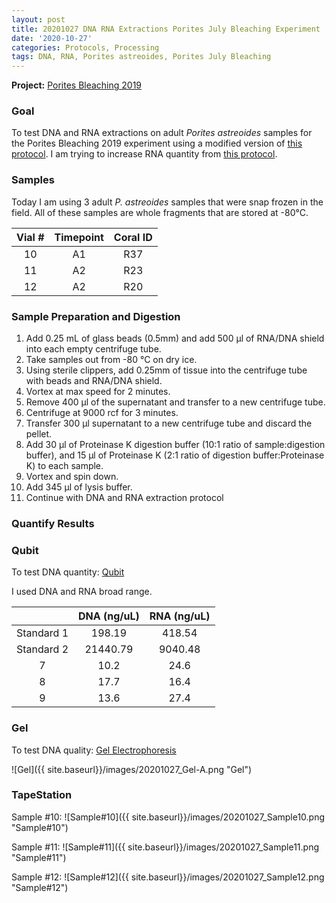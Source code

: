 ```yaml
---
layout: post
title: 20201027 DNA RNA Extractions Porites July Bleaching Experiment
date: '2020-10-27'
categories: Protocols, Processing
tags: DNA, RNA, Porites astreoides, Porites July Bleaching
---
```


**Project:** [Porites Bleaching 2019](https://github.com/kevinhwong1/Porites_Rim_Bleaching_2019)


### Goal
To test DNA and RNA extractions on adult *Porites astreoides* samples for the Porites Bleaching 2019 experiment using a modified version of [this protocol](https://kevinhwong1.github.io/KevinHWong_Notebook/DNA-RNA-Extractions-on-P.-astreoides-larvae-BEAD-BEATING/). I am trying to increase RNA quantity from [this protocol](https://kevinhwong1.github.io/KevinHWong_Notebook/20201025-DNA-RNA-Extractions-Porites-July-Bleaching-Experiment/).

### Samples

Today I am using 3 adult *P. astreoides* samples that were snap frozen in the field. All of these samples are whole fragments that are stored at -80&deg;C.

| Vial # 	| Timepoint 	| Coral ID 	|
|:------:	|:---------:	|:--------:	|
|    10  	|     A1    	|    R37   	|
|    11  	|     A2    	|    R23   	|
|    12  	|     A2    	|    R20   	|


### Sample Preparation and Digestion
1. Add 0.25 mL of glass beads (0.5mm) and add 500 μl of RNA/DNA shield into each empty centrifuge tube.
2. Take samples out from -80 &deg;C on dry ice.
3. Using sterile clippers, add 0.25mm of tissue into the centrifuge tube with beads and RNA/DNA shield.  
4. Vortex at max speed for 2 minutes.
5. Remove 400 μl of the supernatant and transfer to a new centrifuge tube.
6. Centrifuge at 9000 rcf for 3 minutes.
7. Transfer 300 μl supernatant to a new centrifuge tube and discard the pellet.
8. Add 30 μl of Proteinase K digestion buffer (10:1 ratio of sample:digestion buffer), and 15 μl of Proteinase K (2:1 ratio of digestion buffer:Proteinase K) to each sample.
9. Vortex and spin down.
10. Add 345 μl of lysis buffer.
11. Continue with DNA and RNA extraction protocol

### Quantify Results

### Qubit
To test DNA quantity: [Qubit](https://github.com/emmastrand/EmmaStrand_Notebook/blob/master/_posts/2019-05-31-Qubit-Protocol.md)  

I used DNA and RNA broad range.

|            	| DNA (ng/uL) 	| RNA (ng/uL) 	|
|:----------:	|:-----------:	|:-----------:	|
| Standard 1 	|    198.19   	|    418.54   	|
| Standard 2 	|   21440.79  	|   9040.48   	|
|      7     	|     10.2    	|     24.6    	|
|      8     	|     17.7    	|     16.4    	|
|      9     	|     13.6    	|     27.4    	|


### Gel

To test DNA quality: [Gel Electrophoresis](https://github.com/emmastrand/EmmaStrand_Notebook/blob/master/_posts/2019-07-16-Gel-Electrophoresis-Protocol.md)

![Gel]({{ site.baseurl}}/images/20201027_Gel-A.png "Gel")

### TapeStation

Sample #10:
![Sample#10]({{ site.baseurl}}/images/20201027_Sample10.png "Sample#10")

Sample #11:
![Sample#11]({{ site.baseurl}}/images/20201027_Sample11.png "Sample#11")

Sample #12:
![Sample#12]({{ site.baseurl}}/images/20201027_Sample12.png "Sample#12")

